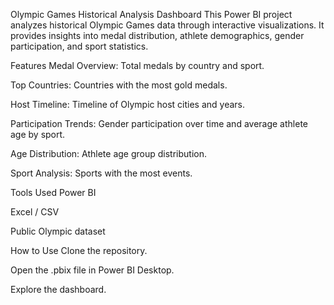 Olympic Games Historical Analysis Dashboard
This Power BI project analyzes historical Olympic Games data through interactive visualizations. It provides insights into medal distribution, athlete demographics, gender participation, and sport statistics.

Features
Medal Overview: Total medals by country and sport.

Top Countries: Countries with the most gold medals.

Host Timeline: Timeline of Olympic host cities and years.

Participation Trends: Gender participation over time and average athlete age by sport.

Age Distribution: Athlete age group distribution.

Sport Analysis: Sports with the most events.

Tools Used
Power BI

Excel / CSV

Public Olympic dataset

How to Use
Clone the repository.

Open the .pbix file in Power BI Desktop.

Explore the dashboard.
